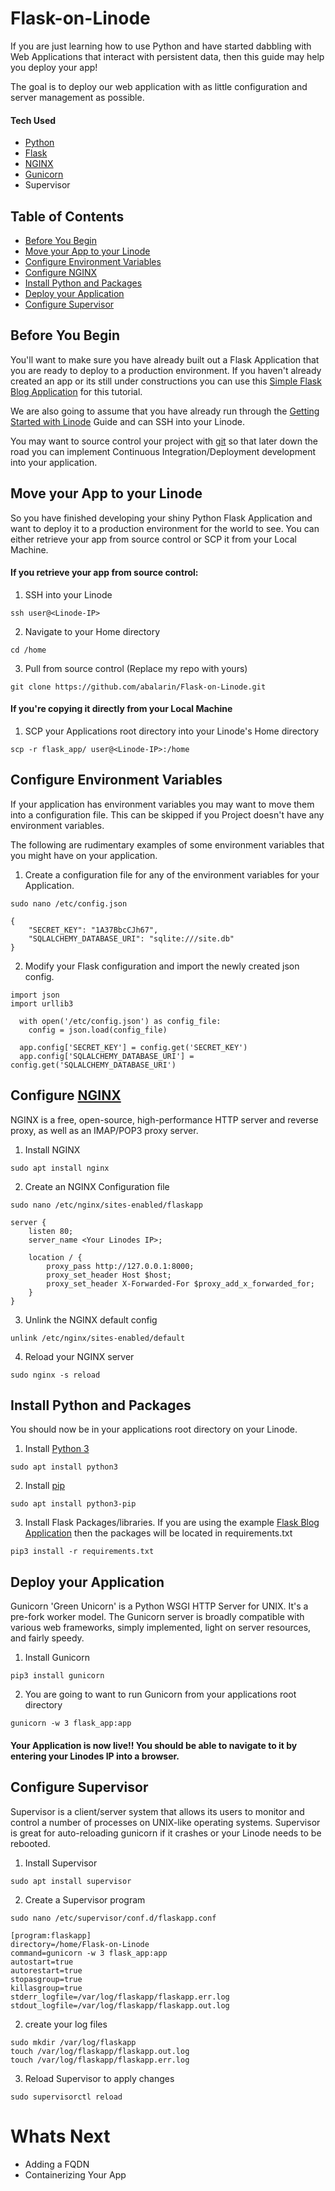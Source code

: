 # Flask-on-Linode
If you are just learning how to use Python and have started dabbling with Web Applications that interact with persistent data, then this guide may help you deploy your app!

The goal is to deploy our web application with as little configuration and server management as possible.

#### Tech Used
- [Python](https://www.python.org/)
- [Flask](https://flask.palletsprojects.com/en/1.0.x/)
- [NGINX](https://www.nginx.com/resources/wiki/)
- [Gunicorn](http://docs.gunicorn.org/en/stable/)
- Supervisor

## Table of Contents
- [Before You Begin](https://github.com/abalarin/Flask-on-Linode/blob/master/FlaskDeployment.md#before-you-begin)
- [Move your App to your Linode](https://github.com/abalarin/Flask-on-Linode/blob/master/FlaskDeployment.md#move-your-app-to-your-linode)
- [Configure Environment Variables](https://github.com/abalarin/Flask-on-Linode/blob/master/FlaskDeployment.md#configure-environment-variables)
- [Configure NGINX](https://github.com/abalarin/Flask-on-Linode/blob/master/FlaskDeployment.md#configure-nginx)
- [Install Python and Packages](https://github.com/abalarin/Flask-on-Linode/blob/master/FlaskDeployment.md#install-python-and-packages)
- [Deploy your Application](https://github.com/abalarin/Flask-on-Linode/blob/master/FlaskDeployment.md#deploy-your-application)
- [Configure Supervisor](https://github.com/abalarin/Flask-on-Linode/blob/master/FlaskDeployment.md#configure-supervisor)

## Before You Begin
You'll want to make sure you have already built out a Flask Application that you are ready to deploy to a production environment. If you haven't already created an app or its still under constructions you can use this [Simple Flask Blog Application](https://github.com/abalarin/Flask-on-Linode) for this tutorial.

We are also going to assume that you have already run through the [Getting Started with Linode](https://www.linode.com/docs/getting-started/) Guide and can SSH into your Linode.

You may want to source control your project with [git](https://github.com) so that later down the road you can implement Continuous Integration/Deployment development into your application.

## Move your App to your Linode
So you have finished developing your shiny Python Flask Application and want to deploy it to a production environment for the world to see. You can either retrieve your app from source control or SCP it from your Local Machine.

#### If you retrieve your app from source control:
1. SSH into your Linode
```
ssh user@<Linode-IP>
```
2. Navigate to your Home directory
```
cd /home
```
3. Pull from source control (Replace my repo with yours)
```
git clone https://github.com/abalarin/Flask-on-Linode.git
```

#### If you're copying it directly from your Local Machine
1. SCP your Applications root directory into your Linode's Home directory
```
scp -r flask_app/ user@<Linode-IP>:/home
```


## Configure Environment Variables
If your application has environment variables you may want to move them into a configuration file. This can be skipped if you Project doesn't have any environment variables.

The following are rudimentary examples of some environment variables that you might have on your application.
1. Create a configuration file for any of the environment variables for your Application.
```
sudo nano /etc/config.json
```
```
{
	"SECRET_KEY": "1A37BbcCJh67",
	"SQLALCHEMY_DATABASE_URI": "sqlite:///site.db"
}
```

2. Modify your Flask configuration and import the newly created json config.
```
import json
import urllib3

  with open('/etc/config.json') as config_file:
    config = json.load(config_file)

  app.config['SECRET_KEY'] = config.get('SECRET_KEY')
  app.config['SQLALCHEMY_DATABASE_URI'] = config.get('SQLALCHEMY_DATABASE_URI')
```

## Configure [NGINX](https://www.nginx.com/)
NGINX is a free, open-source, high-performance HTTP server and reverse proxy, as well as an IMAP/POP3 proxy server.
1. Install NGINX
```
sudo apt install nginx
```
2. Create an NGINX Configuration file
```
sudo nano /etc/nginx/sites-enabled/flaskapp
```
```
server {
	listen 80;
	server_name <Your Linodes IP>;

	location / {
		proxy_pass http://127.0.0.1:8000;
		proxy_set_header Host $host;
		proxy_set_header X-Forwarded-For $proxy_add_x_forwarded_for;
	}
}
```
3. Unlink the NGINX default config
```
unlink /etc/nginx/sites-enabled/default
```
4. Reload your NGINX server
```
sudo nginx -s reload
```

## Install Python and Packages
You should now be in your applications root directory on your Linode.
1. Install [Python 3](https://www.python.org/download/releases/3.0/)
```
sudo apt install python3
```
2. Install [pip](https://pip.pypa.io/en/stable/installing/)
```
sudo apt install python3-pip
```
3. Install Flask Packages/libraries. If you are using the example [Flask Blog Application](https://github.com/abalarin/Flask-on-Linode) then the packages will be located in requirements.txt
```
pip3 install -r requirements.txt
```

## Deploy your Application
Gunicorn 'Green Unicorn' is a Python WSGI HTTP Server for UNIX. It's a pre-fork worker model. The Gunicorn server is broadly compatible with various web frameworks, simply implemented, light on server resources, and fairly speedy.

1. Install Gunicorn
```
pip3 install gunicorn
```
2. You are going to want to run Gunicorn from your applications root directory
```
gunicorn -w 3 flask_app:app
```

#### Your Application is now live!! You should be able to navigate to it by entering your Linodes IP into a browser.

## Configure Supervisor
Supervisor is a client/server system that allows its users to monitor and control a number of processes on UNIX-like operating systems. Supervisor is great for auto-reloading gunicorn if it crashes or your Linode needs to be rebooted.
1. Install Supervisor
```
sudo apt install supervisor
```
2. Create a Supervisor program
```
sudo nano /etc/supervisor/conf.d/flaskapp.conf
```
```
[program:flaskapp]
directory=/home/Flask-on-Linode
command=gunicorn -w 3 flask_app:app
autostart=true
autorestart=true
stopasgroup=true
killasgroup=true
stderr_logfile=/var/log/flaskapp/flaskapp.err.log
stdout_logfile=/var/log/flaskapp/flaskapp.out.log
```
2. create your log files
```
sudo mkdir /var/log/flaskapp
touch /var/log/flaskapp/flaskapp.out.log
touch /var/log/flaskapp/flaskapp.err.log
```

3. Reload Supervisor to apply changes
```
sudo supervisorctl reload
```

# Whats Next
- Adding a FQDN
- Containerizing Your App
